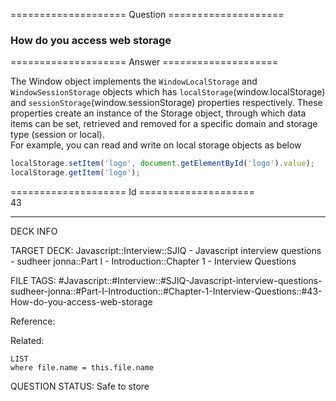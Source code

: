 ==================== Question ====================  

### How do you access web storage  

==================== Answer ====================  

The Window object implements the `WindowLocalStorage` and `WindowSessionStorage`
objects which has `localStorage`(window.localStorage) and
`sessionStorage`(window.sessionStorage) properties respectively. These
properties create an instance of the Storage object, through which data items
can be set, retrieved and removed for a specific domain and storage type
(session or local).  
For example, you can read and write on local storage objects as below

```javascript
localStorage.setItem('logo', document.getElementById('logo').value);
localStorage.getItem('logo');
```

==================== Id ====================  
43
<!--ID: 1707879843582-->

---

DECK INFO

TARGET DECK: Javascript::Interview::SJIQ - Javascript interview questions - sudheer jonna::Part I - Introduction::Chapter 1 - Interview Questions

FILE TAGS: #Javascript::#Interview::#SJIQ-Javascript-interview-questions-sudheer-jonna::#Part-I-Introduction::#Chapter-1-Interview-Questions::#43-How-do-you-access-web-storage

Reference:

Related:

```dataview
LIST
where file.name = this.file.name
```
QUESTION STATUS: Safe to store
